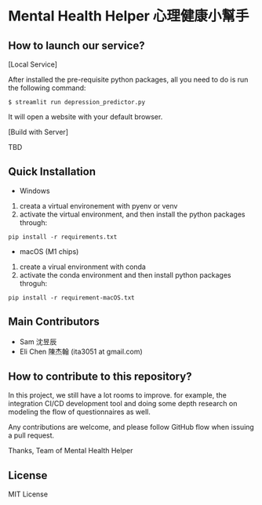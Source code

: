 # Mental Health Helper 心理健康小幫手

## How to launch our service?

[Local Service]

After installed the pre-requisite python packages, all you need to do is run the following command:
```
$ streamlit run depression_predictor.py
```

It will open a website with your default browser.

[Build with Server]

TBD

## Quick Installation
- Windows
1. creata a virtual environement with pyenv or venv
2. activate the virtual environment, and then install the python packages through:
```
pip install -r requirements.txt
```

- macOS (M1 chips)
1. create a virual environment with conda
2. activate the conda environment and then install python packages throguh:
```
pip install -r requirement-macOS.txt
```

## Main Contributors
- Sam      沈昱辰
- Eli Chen 陳杰翰 (ita3051 at gmail.com)

## How to contribute to this repository?
In this project, we still have a lot rooms to improve. for example, the integration CI/CD development tool and doing some depth research on modeling the flow of questionnaires as well.

Any contributions are welcome, and please follow GitHub flow when issuing a pull request.

Thanks,
Team of Mental Health Helper

## License
MIT License